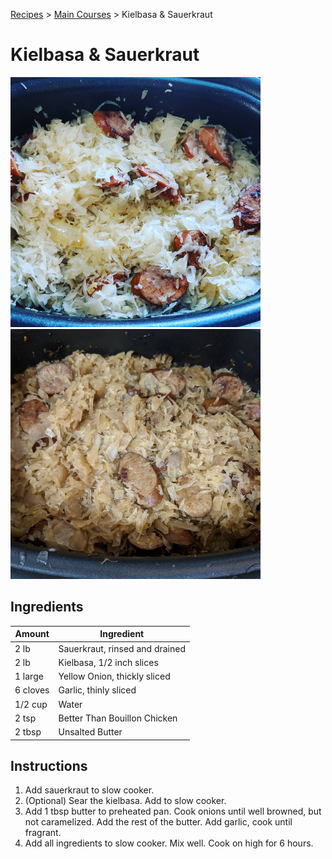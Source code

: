 [Recipes](..) > [Main Courses](.) > Kielbasa & Sauerkraut

# Kielbasa & Sauerkraut
![Kielbasa & Sauerkraut Before](../images/kielbasa-sauerkraut-before.jpg)
![Kielbasa & Sauerkraut After](../images/kielbasa-sauerkraut-after.jpg)

## Ingredients

| Amount   | Ingredient                     |
|----------|--------------------------------|
| 2 lb     | Sauerkraut, rinsed and drained |
| 2 lb     | Kielbasa, 1/2 inch slices      |
| 1 large  | Yellow Onion, thickly sliced   |
| 6 cloves | Garlic, thinly sliced          |
| 1/2 cup  | Water                          |
| 2 tsp    | Better Than Bouillon Chicken   |
| 2 tbsp   | Unsalted Butter                |

## Instructions
1. Add sauerkraut to slow cooker.
2. (Optional) Sear the kielbasa. Add to slow cooker.
3. Add 1 tbsp butter to preheated pan. Cook onions until well browned, but not
caramelized. Add the rest of the butter. Add garlic, cook until fragrant.
4. Add all ingredients to slow cooker. Mix well. Cook on high for 6 hours.
